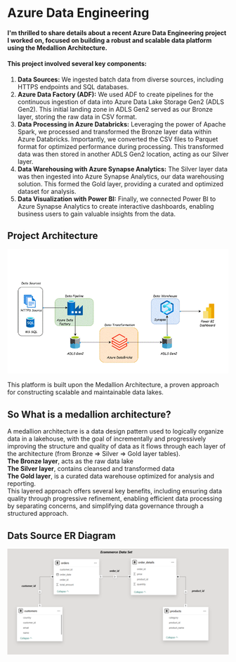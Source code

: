 # Azure Data Engineering

#### I'm thrilled to share details about a recent Azure Data Engineering project I worked on, focused on building a robust and scalable data platform using the Medallion Architecture.

#### This project involved several key components:

1. **Data Sources:** We ingested batch data from diverse sources, including HTTPS endpoints and SQL databases.
2. **Azure Data Factory (ADF):** We used ADF to create pipelines for the continuous ingestion of data into Azure Data Lake Storage Gen2 (ADLS Gen2). This initial landing zone in ADLS Gen2 served as our Bronze layer, storing the raw data in CSV format.
3. **Data Processing in Azure Databricks:**  Leveraging the power of Apache Spark, we processed and transformed the Bronze layer data within Azure Databricks.  Importantly, we converted the CSV files to Parquet format for optimized performance during processing. This transformed data was then stored in another ADLS Gen2 location, acting as our Silver layer.
4. **Data Warehousing with Azure Synapse Analytics:**  The Silver layer data was then ingested into Azure Synapse Analytics, our data warehousing solution.  This formed the Gold layer, providing a curated and optimized dataset for analysis.
5. **Data Visualization with Power BI:**  Finally, we connected Power BI to Azure Synapse Analytics to create interactive dashboards, enabling business users to gain valuable insights from the data.

## Project Architecture


![](https://github.com/sairish/Azure-Data-Engineering/blob/main/Architecture%20Diagrams/Azure%20ArchitectureGif.gif)

This platform is built upon the Medallion Architecture, a proven approach for constructing scalable and maintainable data lakes.
## So What is a medallion architecture?
A medallion architecture is a data design pattern used to logically organize data in a lakehouse, with the goal of incrementally and progressively improving the structure and quality of data as it flows through each layer of the architecture (from Bronze ⇒ Silver ⇒ Gold layer tables).\
**The Bronze layer**, acts as the raw data lake \
**The Silver layer**, contains cleansed and transformed data\
**The Gold layer**, is a curated data warehouse optimized for analysis and reporting. \
This layered approach offers several key benefits, including ensuring data quality through progressive refinement, enabling efficient data processing by separating concerns, and simplifying data governance through a structured approach.



## Dats Source ER Diagram


![](https://github.com/sairish/Azure-Data-Engineering/blob/main/Data%20Source/Ecomm%20Dataset%20ER%20Diagram.png)
